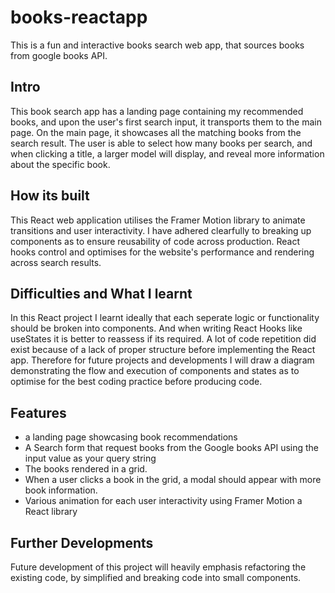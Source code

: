 # books-reactapp
This is a fun and interactive books search web app, that sources books from google books API. 

## Intro
This book search app has a landing page containing my recommended books, and upon the user's first search input, it transports them to the main page.
On the main page, it showcases all the matching books from the search result. 
The user is able to select how many books per search, and when clicking a title, a larger model will display, 
and reveal more information about the specific book.

## How its built

This React web application utilises the Framer Motion library to animate transitions and user interactivity. 
I have adhered clearfully to breaking up components as to ensure reusability of code across production.
React hooks control and optimises for the website's performance and rendering across search results.

## Difficulties and What I learnt
In this React project I learnt ideally that each seperate logic or functionality should be broken into components.
And when writing React Hooks like useStates it is better to reassess if its required.
A lot of code repetition did exist because of a lack of proper structure before implementing the React app.
Therefore for future projects and developments I will draw a diagram demonstrating the flow and execution of components and states as to
optimise for the best coding practice before producing code.

## Features

- a landing page showcasing book recommendations
- A Search form that request books from the Google books API using the input value as your query string
- The books rendered in a grid.
- When a user clicks a book in the grid, a modal should appear with more book information.
- Various animation for each user interactivity using Framer Motion a React library

## Further Developments
Future development of this project will heavily emphasis refactoring the existing code, by simplified and breaking code into small components.




